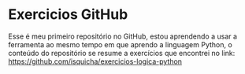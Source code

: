 # Exercicios GitHub
 Esse é meu primeiro repositório no GitHub, estou aprendendo a usar a ferramenta ao mesmo tempo em que aprendo a linguagem Python, o conteúdo do repositório se resume a exercícios que encontrei no link: https://github.com/isquicha/exercicios-logica-python
 
